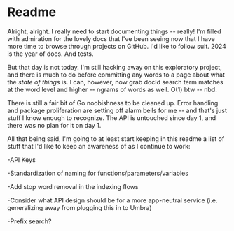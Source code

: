 # Readme

Alright, alright. I really need to start documenting things -- really! I'm filled with admiration for the lovely docs that I've been seeing now that I have more time to browse through projects on GitHub. I'd like to follow suit. 2024 is the year of docs. And tests.

But that day is not today. I'm still hacking away on this exploratory project, and there is much to do before committing any words to a page about what the *state of things* is. I can, however, now grab docId search term matches at the word level and higher -- ngrams of words as well. O(1) btw -- nbd.

There is still a fair bit of Go noobishness to be cleaned up. Error handling and package proliferation are setting off alarm bells for me -- and that's just stuff I know enough to recognize. The API is untouched since day 1, and there was no plan for it on day 1.

All that being said, I'm going to at least start keeping in this readme a list of stuff that I'd like to keep an awareness of as I continue to work:

-API Keys

-Standardization of naming for functions/parameters/variables

-Add stop word removal in the indexing flows

-Consider what API design should be for a more app-neutral service (i.e. generalizing away from plugging this in to Umbra)

-Prefix search?